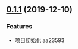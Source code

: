 ## [0.1.1](/compare/aa23593780fb75ac2788ccdc856f869078bce3b4...v0.1.1) (2019-12-10)


### Features

* 项目初始化 aa23593



